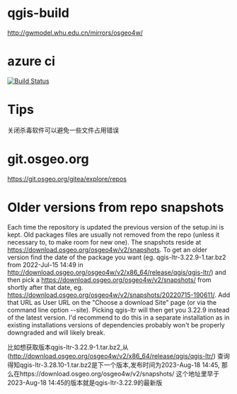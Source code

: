 # qgis-build
http://gwmodel.whu.edu.cn/mirrors/osgeo4w/

# azure ci
[![Build Status](https://dev.azure.com/qgis/QGIS/_apis/build/status/qgis.QGIS?branchName=master)](https://dev.azure.com/qgis/QGIS/_build/latest?definitionId=1&branchName=master)

# Tips
关闭杀毒软件可以避免一些文件占用错误

# git.osgeo.org
https://git.osgeo.org/gitea/explore/repos

# Older versions from repo snapshots

Each time the repository is updated the previous version of the setup.ini is kept. Old packages files are usually not removed from the repo (unless it necessary to, to make room for new one). The snapshots reside at ​https://download.osgeo.org/osgeo4w/v2/snapshots. To get an older version find the date of the package you want (eg. qgis-ltr-3.22.9-1.tar.bz2 from 2022-Jul-15 14:49 in ​http://download.osgeo.org/osgeo4w/v2/x86_64/release/qgis/qgis-ltr/) and then pick a ​https://download.osgeo.org/osgeo4w/v2/snapshots/ from shortly after that date, eg. ​https://download.osgeo.org/osgeo4w/v2/snapshots/20220715-190611/. Add that URL as User URL on the "Choose a download Site" page (or via the command line option --site). Picking qgis-ltr will then get you 3.22.9 instead of the latest version. I'd recommend to do this in a separate installation as in existing installations versions of dependencies probably won't be properly downgraded and will likely break.

比如想获取版本qgis-ltr-3.22.9-1.tar.bz2,从(http://download.osgeo.org/osgeo4w/v2/x86_64/release/qgis/qgis-ltr/) 查询得知qgis-ltr-3.28.10-1.tar.bz2是下一个版本,发布时间为2023-Aug-18 14:45, 那么在https://download.osgeo.org/osgeo4w/v2/snapshots/ 这个地址里早于2023-Aug-18 14:45的版本就是qgis-ltr-3.22.9的最新版

